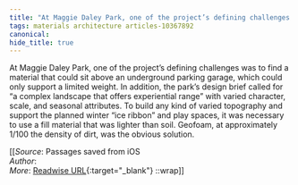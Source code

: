 ```yaml
---
title: "At Maggie Daley Park, one of the project’s defining challenges ..."
tags: materials architecture articles-10367892
canonical: 
hide_title: true
---
```


At Maggie Daley Park, one of the project’s defining challenges was to find a material that could sit above an underground parking garage, which could only support a limited weight. In addition, the park’s design brief called for “a complex landscape that offers experiential range” with varied character, scale, and seasonal attributes. To build any kind of varied topography and support the planned winter “ice ribbon” and play spaces, it was necessary to use a fill material that was lighter than soil. Geofoam, at approximately 1/100 the density of dirt, was the obvious solution.


[[_Source_: Passages saved from iOS<br>
_Author_:  <br>
_More_: [Readwise URL](https://readwise.io/open/211855731){:target="_blank"}
::wrap]]